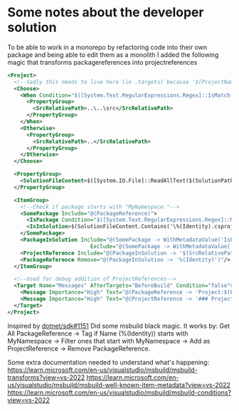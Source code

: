 # Some notes about the developer solution

To be able to work in a monorepo by refactoring code into their own package and being able to edit them as a monolith
I added the following magic that transforms packagereferences into projectreferences

```xml
<Project>
  <!--Sadly this needs to live here (in .targets) because '$(ProjectName)' is not resolved in ".props"-->
  <Choose>
    <When Condition="$([System.Text.RegularExpressions.Regex]::IsMatch('$(ProjectName)','Test'))">
      <PropertyGroup>
        <SrcRelativePath>..\..\src</SrcRelativePath>
      </PropertyGroup>
    </When>
    <Otherwise>
      <PropertyGroup>
        <SrcRelativePath>..</SrcRelativePath>
      </PropertyGroup>
    </Otherwise>
  </Choose>

  <PropertyGroup>
    <SolutionFileContent>$([System.IO.File]::ReadAllText($(SolutionPath)))</SolutionFileContent>
  </PropertyGroup>

  <ItemGroup>
    <!--Check if package starts with "MyNamespace."-->
    <SomePackage Include="@(PackageReference)">
      <IsPackage Condition="$([System.Text.RegularExpressions.Regex]::Match(%(Identity),'^MyNamespace.*').Success)">true</IsPackage>
      <IsInSolution>$(SolutionFileContent.Contains('\%(Identity).csproj'))</IsInSolution>
    </SomePackage>
    <PackageInSolution Include="@(SomePackage -> WithMetadataValue('IsPackage','true'))"
                          Exclude="@(SomePackage -> WithMetadataValue('IsInSolution','false'))"/>
    <ProjectReference Include="@(PackageInSolution -> '$(SrcRelativePath)\%(Identity)\%(Identity).csproj')" />
    <PackageReference Remove="@(PackageInSolution -> '%(Identity)')"/>
  </ItemGroup>

  <!--Used for debug addition of ProjectReferences-->
  <Target Name="Messages" AfterTargets="BeforeBuild" Condition="false">
    <Message Importance="High" Text="@(PackageReference -> 'Project:$(ProjectName) -> Package:%(Identity)' )"/>
    <Message Importance="High" Text="@(ProjectReference -> '### Project:$(ProjectName) -> ProjPath:%(Identity)' )"/>
  </Target>
</Project>

```

Inspired by [dotnet/sdk#1151](https://github.com/dotnet/sdk/issues/1151)
Did some msbuild black magic. It works by:
Get All PackageReference
-> Tag if Name (%(Identity)) starts with MyNamespace
-> Filter ones that start with MyNamespace
-> Add as ProjectReference
-> Remove PackageReference.

Some extra documentation needed to understand what's happening:
https://learn.microsoft.com/en-us/visualstudio/msbuild/msbuild-transforms?view=vs-2022
https://learn.microsoft.com/en-us/visualstudio/msbuild/msbuild-well-known-item-metadata?view=vs-2022
https://learn.microsoft.com/en-us/visualstudio/msbuild/msbuild-conditions?view=vs-2022